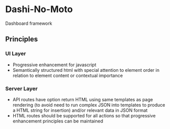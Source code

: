Dashi-No-Moto
=============

Dashboard framework

## Principles ##

### UI Layer ###

- Progressive enhancement for javascript
- Semantically structured html with special attention to element order in relation to element content or contextual  importance

### Server Layer ###

- API routes have option return HTML using same templates as page rendering (to avoid need to run complex JSON into templates to produce a HTML string for insertion) and/or relevant data in JSON format
- HTML routes should be supported for all actions so that progressive enhancement principles can be maintained